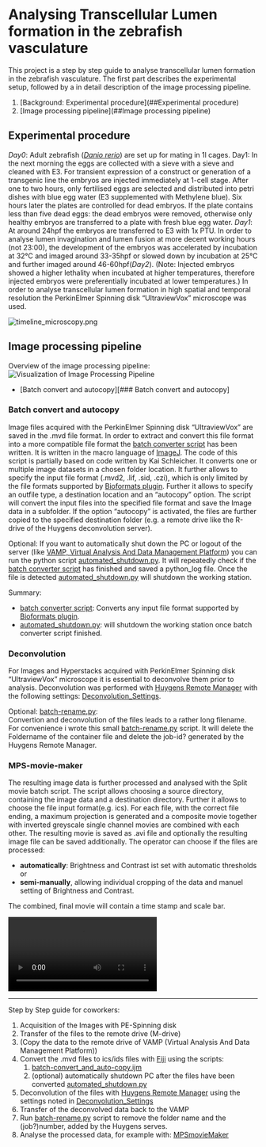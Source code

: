 # Analysing Transcellular Lumen formation in the zebrafish vasculature

This project is a step by step guide to analyse transcellular lumen formation
in the zebrafish vasculature. The first part describes the experimental setup,
followed by a in detail description of the image processing pipeline.  

1. [Background: Experimental procedure](##Experimental procedure)
2. [Image processing pipeline](##Image processing pipeline)


## Experimental procedure
_Day0_: Adult zebrafish ([_Danio rerio_][w1]) are set up for mating in 1l cages. Day1: In the next morning the eggs are collected with a sieve with a sieve and cleaned with E3. For transient expression of a construct or generation of a transgenic line the embryos are injected immediately at 1-cell stage. After one to two hours, only fertilised eggs are selected and distributed into petri dishes with blue egg water (E3 supplemented with Methylene blue). Six hours later the plates are controlled for dead embryos. If the plate contains less than five dead eggs: the dead embryos were removed, otherwise only healthy embryos are transferred to a plate with fresh blue egg water. _Day1_: At around 24hpf the embryos are transferred to E3 with 1x PTU. In order to analyse lumen invagination and lumen fusion at more decent working hours (not 23:00), the development of the embryos was accelerated by incubation at 32°C and imaged around 33-35hpf or slowed down by incubation at 25°C and further imaged around 46-60hpf(_Day2_). (Note: Injected embryos showed a higher lethality when incubated at higher temperatures, therefore injected embryos were preferentially incubated at lower temperatures.) In order to analyse transcellular lumen formation in high spatial and temporal resolution the PerkinElmer Spinning disk “UltraviewVox” microscope was used.

![timeline_microscopy.png][p1]

## Image processing pipeline

Overview of the image processing pipeline:  
![Visualization of Image Processing Pipeline][p2]

- [Batch convert and autocopy][### Batch convert and autocopy]


### Batch convert and autocopy

Image files acquired with the PerkinElmer Spinning disk “UltraviewVox” are saved in the .mvd file format. In order to extract and convert this file format into a more compatible file format the [batch converter script][1] has been written. It is written in the macro language of [ImageJ][w2]. The code of this script is partially based on code written by Kai Schleicher. It converts one or multiple image datasets in a chosen folder location. It further allows to specify the input file format (.mvd2, .lif, .sid, .czi), which is only limited by the file formats supported by [Bioformats plugin][w3]. Further it allows to specify an outfile type, a destination location and an “autocopy” option. The script will convert the input files into the specified file format and save the Image data in a subfolder. If the option “autocopy” is activated, the files are further copied to the specified destination folder (e.g. a remote drive like the R-drive of the Huygens deconvolution server).

Optional: If you want to automatically shut down the PC or logout of the server (like [VAMP, Virtual Analysis And Data Management Platform][w4]) you can run the python script [automated_shutdown.py][2]. It will repeatedly check if the [batch converter script][1] has finished and saved a python_log file. Once the file is detected [automated_shutdown.py][2] will shutdown the working station.

Summary:
- [batch converter script][1]:
 Converts any input file format supported by [Bioformats plugin][w3].
- [automated_shutdown.py][2]: will shutdown the working station once batch converter script finished.

### Deconvolution
For Images and Hyperstacks acquired with PerkinElmer Spinning disk “UltraviewVox” microscope it is essential to deconvolve them prior to analysis.
Deconvolution was performed with [Huygens Remote Manager][w5] with the following settings:  [Deconvolution_Settings][3].

Optional: [batch-rename.py][4]:  
Convertion and deconvolution of the files leads to a rather long filename. For convenience i wrote this small [batch-rename.py][4] script. It will delete the Foldername of the container file and delete the job-id? generated by the Huygens Remote Manager.

### MPS-movie-maker  
The resulting image data is further processed and analysed with the Split movie batch script. The script allows choosing a source directory, containing the image data and a destination directory. Further it allows to choose the file input format(e.g. ics). For each file, with the correct file ending, a maximum projection is generated and a composite movie together with inverted greyscale single channel movies are combined with each other. The resulting movie is saved as .avi file and optionally the resulting image file can be saved additionally. The operator can choose if the files are processed:
- __automatically__: Brightness and Contrast ist set with automatic thresholds or
- __semi-manually__, allowing individual cropping of the data and manuel setting of Brightness and Contrast.

The combined, final movie will contain a time stamp and scale bar.

![Final movie of MPS script][m1]

----

Step by Step guide for coworkers:

1. Acquisition of the Images with PE-Spinning disk
2. Transfer of the files to the remote drive (M-drive)
3. (Copy the data to the remote drive of VAMP (Virtual Analysis And Data Management Platform))
4. Convert the .mvd files to ics/ids files with [Fiji][w2] using the scripts:
    1. [batch-convert_and_auto-copy.ijm][1]
    2. (optional) automatically shutdown PC after the files have been converted [automated_shutdown.py][2]
5. Deconvolution of the files with [Huygens Remote Manager][w5] using the settings noted in [Deconvolution_Settings][3]
6. Transfer of the deconvolved data back to the VAMP
7. Run [batch-rename.py](../blob/master/batch-rename.py) script to remove the folder name and the (job?)number, added by the Huygens serves.  
8. Analyse the processed data, for example with: [MPSmovieMaker][5]


[w1]: https://en.wikipedia.org/wiki/Zebrafish
[w2]: https://imagej.net/Welcome
[w3]: https://imagej.net/Bio-Formats
[w4]: https://www.biozentrum.unibas.ch/de/abteilungen/research-it/tools-and-services/vamp-virtual-analysis-and-data-management-platform/
[w5]: https://svi.nl/FrontPage


[p1]: ../master/timeline_microscopy
[p2]: ../master/timeline_image_processing.png

[m1]: ../master/MPS_example.avi

[1]: ../master/batch-convert_and_auto-copy.ijm
[2]: ../master/automated_shutdown.py
[3]: ../master/Deconvolution_Settings.md
[4]: ../master/batch-rename.py
[5]: https://github.com/EtienneEs/Fiji-macros/blob/master/18_07_28_r3d-batchprocessing_green_magenta_new.ijm
